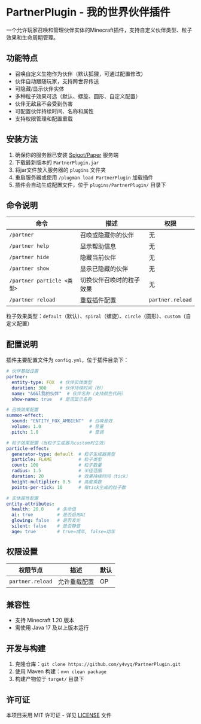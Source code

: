# PartnerPlugin - 我的世界伙伴插件

一个允许玩家召唤和管理伙伴实体的Minecraft插件，支持自定义伙伴类型、粒子效果和生命周期管理。

## 功能特点

- 召唤自定义生物作为伙伴（默认狐狸，可通过配置修改）
- 伙伴自动跟随玩家，支持跨世界传送
- 可隐藏/显示伙伴实体
- 多种粒子效果可选（默认、螺旋、圆形、自定义配置）
- 伙伴无敌且不会受到伤害
- 可配置伙伴持续时间、名称和属性
- 支持权限管理和配置重载

## 安装方法

1. 确保你的服务器已安装 [Spigot/Paper](https://www.spigotmc.org/) 服务端
2. 下载最新版本的 `PartnerPlugin.jar`
3. 将jar文件放入服务器的 `plugins` 文件夹
4. 重启服务器或使用 `/plugman load PartnerPlugin` 加载插件
5. 插件会自动生成配置文件，位于 `plugins/PartnerPlugin/` 目录下

## 命令说明

| 命令 | 描述 | 权限 |
|------|------|------|
| `/partner` | 召唤或隐藏你的伙伴 | 无 |
| `/partner help` | 显示帮助信息 | 无 |
| `/partner hide` | 隐藏当前伙伴 | 无 |
| `/partner show` | 显示已隐藏的伙伴 | 无 |
| `/partner particle <类型>` | 切换伙伴召唤时的粒子效果 | 无 |
| `/partner reload` | 重载插件配置 | `partner.reload` |

粒子效果类型：`default`（默认）、`spiral`（螺旋）、`circle`（圆形）、`custom`（自定义配置）

## 配置说明

插件主要配置文件为 `config.yml`，位于插件目录下：

```yaml
# 伙伴基础设置
partner:
  entity-type: FOX  # 伙伴实体类型
  duration: 300     # 伙伴持续时间（秒）
  name: "&6&l我的伙伴"  # 伙伴名称（支持颜色代码）
  show-name: true   # 是否显示名称

# 召唤效果配置
summon-effect:
  sound: "ENTITY_FOX_AMBIENT"  # 召唤音效
  volume: 1.0                  # 音量
  pitch: 1.0                   # 音调

# 粒子效果配置（当粒子生成器为custom时生效）
particle-effect:
  generator-type: default  # 粒子生成器类型
  particle: FLAME          # 粒子类型
  count: 100               # 粒子数量
  radius: 1.5              # 半径范围
  duration: 20             # 效果持续时间（tick）
  height-multiplier: 0.5   # 高度乘数
  points-per-tick: 10      # 每tick生成的粒子数

# 实体属性配置
entity-attributes:
  health: 20.0     # 生命值
  ai: true         # 是否启用AI
  glowing: false   # 是否发光
  silent: false    # 是否静音
  age: true        # true=成年, false=幼年
```

## 权限设置

| 权限节点 | 描述 | 默认 |
|---------|------|------|
| `partner.reload` | 允许重载配置 | OP |

## 兼容性

- 支持 Minecraft 1.20 版本
- 需使用 Java 17 及以上版本运行

## 开发与构建

1. 克隆仓库：`git clone https://github.com/y4vyq/PartnerPlugin.git`
2. 使用 Maven 构建：`mvn clean package`
3. 构建产物位于 `target/` 目录下

## 许可证

本项目采用 MIT 许可证 - 详见 [LICENSE](LICENSE) 文件
